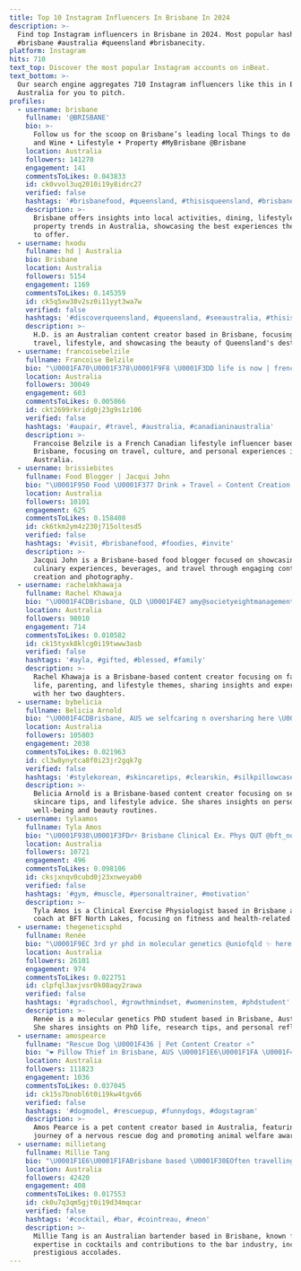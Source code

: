 ```yaml
---
title: Top 10 Instagram Influencers In Brisbane In 2024
description: >-
  Find top Instagram influencers in Brisbane in 2024. Most popular hashtags:
  #brisbane #australia #queensland #brisbanecity.
platform: Instagram
hits: 710
text_top: Discover the most popular Instagram accounts on inBeat.
text_bottom: >-
  Our search engine aggregates 710 Instagram influencers like this in Brisbane,
  Australia for you to pitch.
profiles:
  - username: brisbane
    fullname: '@BRISBANE'
    bio: >-
      Follow us for the scoop on Brisbane’s leading local Things to do • Food
      and Wine • Lifestyle • Property #MyBrisbane @Brisbane
    location: Australia
    followers: 141270
    engagement: 141
    commentsToLikes: 0.043833
    id: ck0vvol3uq2010i19y8idrc27
    verified: false
    hashtags: '#brisbanefood, #queensland, #thisisqueensland, #brisbanecity'
    description: >-
      Brisbane offers insights into local activities, dining, lifestyle, and
      property trends in Australia, showcasing the best experiences the city has
      to offer.
  - username: hxodu
    fullname: hd | Australia
    bio: Brisbane
    location: Australia
    followers: 5154
    engagement: 1169
    commentsToLikes: 0.145359
    id: ck5q5xw38v2sz0i11yyt3wa7w
    verified: false
    hashtags: '#discoverqueensland, #queensland, #seeaustralia, #thisisqueensland'
    description: >-
      H.D. is an Australian content creator based in Brisbane, focusing on
      travel, lifestyle, and showcasing the beauty of Queensland's destinations.
  - username: francoisebelzile
    fullname: Francoise Belzile
    bio: "\U0001FA70\U0001F378\U0001F9F8 \U0001F3DD️ life is now | french canadian in brisbane \U0001F1E6\U0001F1FA\U0001F1E8\U0001F1E6"
    location: Australia
    followers: 30049
    engagement: 603
    commentsToLikes: 0.005866
    id: ckt2699rkridg0j23g9s1z106
    verified: false
    hashtags: '#aupair, #travel, #australia, #canadianinaustralia'
    description: >-
      Francoise Belzile is a French Canadian lifestyle influencer based in
      Brisbane, focusing on travel, culture, and personal experiences in
      Australia.
  - username: brissiebites
    fullname: Food Blogger | Jacqui John
    bio: "\U0001F950 Food \U0001F377 Drink ✈️ Travel ✍️ Content Creation \U0001F4F7 Photography ☀️ Brisbane based \U0001F48C jacqui@brissiebites.com"
    location: Australia
    followers: 10101
    engagement: 625
    commentsToLikes: 0.158408
    id: ck6tkm2ym4z230j715oltesd5
    verified: false
    hashtags: '#visit, #brisbanefood, #foodies, #invite'
    description: >-
      Jacqui John is a Brisbane-based food blogger focused on showcasing
      culinary experiences, beverages, and travel through engaging content
      creation and photography.
  - username: rachelmkhawaja
    fullname: Rachel Khawaja
    bio: "\U0001F4CDBrisbane, QLD \U0001F4E7 amy@societyeightmanagement.com \U0001F48D Mrs Khawajy \U0001F467\U0001F3FD\U0001F476\U0001F3FD Aisha and Ayla \U0001F436 Lebron"
    location: Australia
    followers: 98010
    engagement: 714
    commentsToLikes: 0.010582
    id: ck15tyxk8klcg0i19twww3asb
    verified: false
    hashtags: '#ayla, #gifted, #blessed, #family'
    description: >-
      Rachel Khawaja is a Brisbane-based content creator focusing on family
      life, parenting, and lifestyle themes, sharing insights and experiences
      with her two daughters.
  - username: bybelicia
    fullname: Belicia Arnold
    bio: "\U0001F4CDBrisbane, AUS we selfcaring n oversharing here \U0001F497 find me on tiktok bby - bybelicia (78k+) \U0001F4E7 georgina@neonmodelmanagement.com"
    location: Australia
    followers: 105803
    engagement: 2038
    commentsToLikes: 0.021963
    id: cl3w8ynytca8f0i23jr2gqk7g
    verified: false
    hashtags: '#stylekorean, #skincaretips, #clearskin, #silkpillowcase'
    description: >-
      Belicia Arnold is a Brisbane-based content creator focusing on self-care,
      skincare tips, and lifestyle advice. She shares insights on personal
      well-being and beauty routines.
  - username: tylaamos
    fullname: Tyla Amos
    bio: "\U0001F938\U0001F3FD‍♂️⚡️ Brisbane Clinical Ex. Phys QUT @bft_northlakes coach"
    location: Australia
    followers: 10721
    engagement: 496
    commentsToLikes: 0.098106
    id: cksjxnqv0cubd0j23xnweyab0
    verified: false
    hashtags: '#gym, #muscle, #personaltrainer, #motivation'
    description: >-
      Tyla Amos is a Clinical Exercise Physiologist based in Brisbane and a
      coach at BFT North Lakes, focusing on fitness and health-related content.
  - username: thegeneticsphd
    fullname: Renée
    bio: "\U0001F9EC 3rd yr phd in molecular genetics @uniofqld ✨ here to inspire you \U0001F98B phd life | research tips | reflections \U0001F4CD brisbane, australia \U0001F48C email for collabs"
    location: Australia
    followers: 26101
    engagement: 974
    commentsToLikes: 0.022751
    id: clpfql3axjvsr0k08aqy2rawa
    verified: false
    hashtags: '#gradschool, #growthmindset, #womeninstem, #phdstudent'
    description: >-
      Renée is a molecular genetics PhD student based in Brisbane, Australia.
      She shares insights on PhD life, research tips, and personal reflections.
  - username: amospearce
    fullname: "Rescue Dog \U0001F436 | Pet Content Creator ⭐️"
    bio: "❤️ Pillow Thief in Brisbane, AUS \U0001F1E6\U0001F1FA \U0001F43E Cute Nervous Rescue Dog✨from @rspcaqld \U0001F4E7 amospearce2013@gmail.com"
    location: Australia
    followers: 111823
    engagement: 1036
    commentsToLikes: 0.037045
    id: ck15s7bnobl6t0i19kw4tgv66
    verified: false
    hashtags: '#dogmodel, #rescuepup, #funnydogs, #dogstagram'
    description: >-
      Amos Pearce is a pet content creator based in Australia, featuring the
      journey of a nervous rescue dog and promoting animal welfare awareness.
  - username: millietang
    fullname: Millie Tang
    bio: "\U0001F1E6\U0001F1FABrisbane based \U0001F30EOften travelling 2 x Australian Bartender of the Year #78 Bar World 100 Most Influential ✉️ Email for enquires"
    location: Australia
    followers: 42420
    engagement: 408
    commentsToLikes: 0.017553
    id: ck0u7q3qm5gjt0i19d34mqcar
    verified: false
    hashtags: '#cocktail, #bar, #cointreau, #neon'
    description: >-
      Millie Tang is an Australian bartender based in Brisbane, known for her
      expertise in cocktails and contributions to the bar industry, including
      prestigious accolades.
---
```


